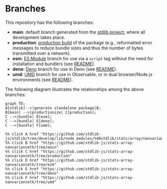 <!--

@license Apache-2.0

Copyright (c) 2022 The Stdlib Authors.

Licensed under the Apache License, Version 2.0 (the "License");
you may not use this file except in compliance with the License.
You may obtain a copy of the License at

    http://www.apache.org/licenses/LICENSE-2.0

Unless required by applicable law or agreed to in writing, software
distributed under the License is distributed on an "AS IS" BASIS,
WITHOUT WARRANTIES OR CONDITIONS OF ANY KIND, either express or implied.
See the License for the specific language governing permissions and
limitations under the License.

-->

# Branches

This repository has the following branches:

-   **main**: default branch generated from the [stdlib project][stdlib-url], where all development takes place.
-   **production**: [production build][production-url] of the package (e.g., reformatted error messages to reduce bundle sizes and thus the number of bytes transmitted over a network).
-   **esm**: [ES Module][esm-url] branch for use via a `script` tag without the need for installation and bundlers (see [README][esm-readme]).
-   **deno**: [Deno][deno-url] branch for use in Deno (see [README][deno-readme]).
-   **umd**: [UMD][umd-url] branch for use in Observable, or in dual browser/Node.js environments (see [README][umd-readme]).

The following diagram illustrates the relationships among the above branches:

```mermaid
graph TD;
A[stdlib]-->|generate standalone package|B;
B[main] -->|productionize| C[production];
C -->|bundle| D[esm];
C -->|bundle| E[deno];
C -->|bundle| F[umd];

%% click A href "https://github.com/stdlib-js/stdlib/tree/develop/lib/node_modules/%40stdlib/stats/array/nanvariancetk"
%% click B href "https://github.com/stdlib-js/stats-array-nanvariancetk/tree/main"
%% click C href "https://github.com/stdlib-js/stats-array-nanvariancetk/tree/production"
%% click D href "https://github.com/stdlib-js/stats-array-nanvariancetk/tree/esm"
%% click E href "https://github.com/stdlib-js/stats-array-nanvariancetk/tree/deno"
%% click F href "https://github.com/stdlib-js/stats-array-nanvariancetk/tree/umd"
```

[stdlib-url]: https://github.com/stdlib-js/stdlib/tree/develop/lib/node_modules/%40stdlib/stats/array/nanvariancetk
[production-url]: https://github.com/stdlib-js/stats-array-nanvariancetk/tree/production
[deno-url]: https://github.com/stdlib-js/stats-array-nanvariancetk/tree/deno
[deno-readme]: https://github.com/stdlib-js/stats-array-nanvariancetk/blob/deno/README.md
[umd-url]: https://github.com/stdlib-js/stats-array-nanvariancetk/tree/umd
[umd-readme]: https://github.com/stdlib-js/stats-array-nanvariancetk/blob/umd/README.md
[esm-url]: https://github.com/stdlib-js/stats-array-nanvariancetk/tree/esm
[esm-readme]: https://github.com/stdlib-js/stats-array-nanvariancetk/blob/esm/README.md